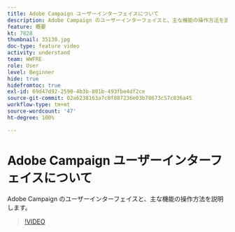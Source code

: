 ```yaml
---
title: Adobe Campaign ユーザーインターフェイスについて
description: Adobe Campaign のユーザーインターフェイスと、主な機能の操作方法を説明します。
feature: 概要
kt: 7828
thumbnail: 35130.jpg
doc-type: feature video
activity: understand
team: WWFRE
role: User
level: Beginner
hide: true
hidefromtoc: true
exl-id: 69d47d92-2590-4b3b-801b-493fbe4df2ce
source-git-commit: 02a6238163a7c8f887236e03b78673c57c836a45
workflow-type: tm+mt
source-wordcount: '47'
ht-degree: 100%

---
```


# Adobe Campaign ユーザーインターフェイスについて

Adobe Campaign のユーザーインターフェイスと、主な機能の操作方法を説明します。

>[!VIDEO](https://video.tv.adobe.com/v/35130?quality=12)

